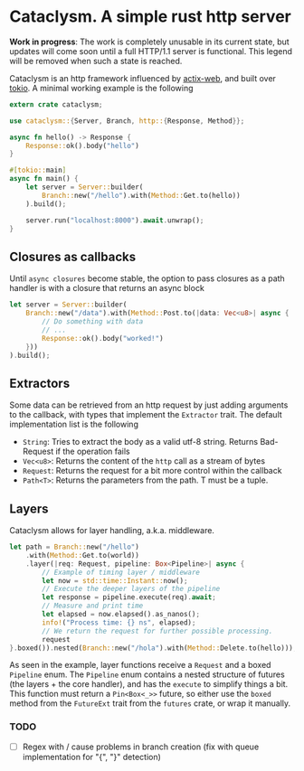 # Cataclysm. A simple rust http server

**Work in progress**: The work is completely unusable in its current state, but updates will come soon until a full HTTP/1.1 server is functional. This legend will be removed when such a state is reached.

Cataclysm is an http framework influenced by [actix-web](https://actix.rs/), and built over [tokio](https://tokio.rs/). A minimal working example is the following

```Rust
extern crate cataclysm;

use cataclysm::{Server, Branch, http::{Response, Method}};

async fn hello() -> Response {
    Response::ok().body("hello")
}

#[tokio::main]
async fn main() {
    let server = Server::builder(
        Branch::new("/hello").with(Method::Get.to(hello))
    ).build();

    server.run("localhost:8000").await.unwrap();
}
```

## Closures as callbacks

Until `async closures` become stable, the option to pass closures as a path handler is with a closure that returns an async block

```Rust
let server = Server::builder(
    Branch::new("/data").with(Method::Post.to(|data: Vec<u8>| async {
        // Do something with data
        // ...
        Response::ok().body("worked!")
    }))
).build();
```

## Extractors

Some data can be retrieved from an http request by just adding arguments to the callback, with types that implement the `Extractor` trait. The default implementation list is the following

* `String`: Tries to extract the body as a valid utf-8 string. Returns Bad-Request if the operation fails
* `Vec<u8>`: Returns the content of the `http` call as a stream of bytes
* `Request`: Returns the request for a bit more control within the callback
* `Path<T>`: Returns the parameters from the path. T must be a tuple.

## Layers

Cataclysm allows for layer handling, a.k.a. middleware.

```Rust
let path = Branch::new("/hello")
    .with(Method::Get.to(world))
    .layer(|req: Request, pipeline: Box<Pipeline>| async {
        // Example of timing layer / middleware
        let now = std::time::Instant::now();
        // Execute the deeper layers of the pipeline
        let response = pipeline.execute(req).await;
        // Measure and print time
        let elapsed = now.elapsed().as_nanos();
        info!("Process time: {} ns", elapsed);
        // We return the request for further possible processing.
        request
}.boxed()).nested(Branch::new("/hola").with(Method::Delete.to(hello)));
```

As seen in the example, layer functions receive a `Request` and a boxed `Pipeline` enum. The `Pipeline` enum contains a nested structure of futures (the layers + the core handler), and has the `execute` to simplify things a bit. This function must return a `Pin<Box<_>>` future, so either use the `boxed` method from the `FutureExt` trait from the `futures` crate, or wrap it manually.

### TODO

- [ ] Regex with / cause problems in branch creation (fix with queue implementation for "{", "}" detection)